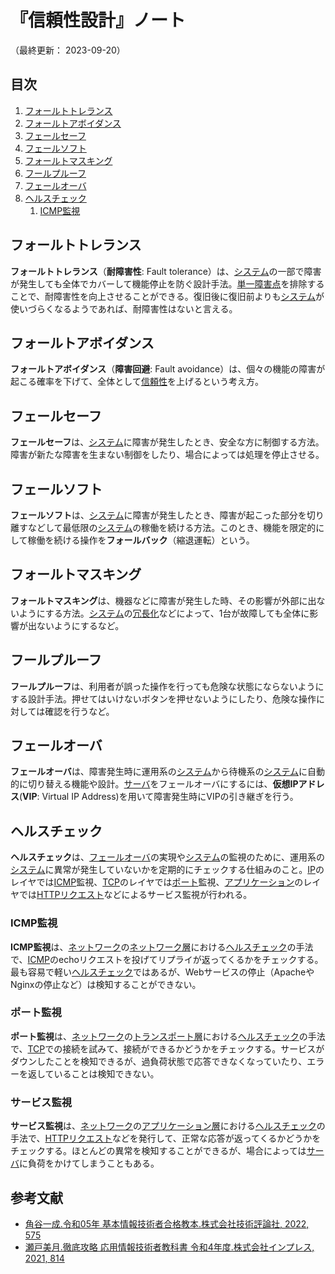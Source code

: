 # 『信頼性設計』ノート

（最終更新： 2023-09-20）


## 目次

1. [フォールトトレランス](#フォールトトレランス)
1. [フォールトアボイダンス](#フォールトアボイダンス)
1. [フェールセーフ](#フェールセーフ)
1. [フェールソフト](#フェールソフト)
1. [フォールトマスキング](#フォールトマスキング)
1. [フールプルーフ](#フールプルーフ)
1. [フェールオーバ](#フェールオーバ)
1. [ヘルスチェック](#ヘルスチェック)
	1. [ICMP監視](#icmp監視)


## フォールトトレランス

**フォールトトレランス**（**耐障害性**: Fault tolerance）は、[システム](./system.md#システム)の一部で障害が発生しても全体でカバーして機能停止を防ぐ設計手法。[単一障害点](./system_architecture.md#単一障害点)を排除することで、耐障害性を向上させることができる。復旧後に復旧前よりも[システム](./system.md#システム)が使いづらくなるようであれば、耐障害性はないと言える。


## フォールトアボイダンス

**フォールトアボイダンス**（**障害回避**: Fault avoidance）は、個々の機能の障害が起こる確率を下げて、全体として[信頼性](./system_performance_evaluation.md#信頼性)を上げるという考え方。


## フェールセーフ

**フェールセーフ**は、[システム](./system.md#システム)に障害が発生したとき、安全な方に制御する方法。障害が新たな障害を生まない制御をしたり、場合によっては処理を停止させる。


## フェールソフト

**フェールソフト**は、[システム](./system.md#システム)に障害が発生したとき、障害が起こった部分を切り離すなどして最低限の[システム](./system.md#システム)の稼働を続ける方法。このとき、機能を限定的にして稼働を続ける操作を**フォールバック**（縮退運転）という。


## フォールトマスキング

**フォールトマスキング**は、機器などに障害が発生した時、その影響が外部に出ないようにする方法。[システム](./system.md#システム)の[冗長化](./system_architecture.md#冗長化)などによって、1台が故障しても全体に影響が出ないようにするなど。


## フールプルーフ

**フールプルーフ**は、利用者が誤った操作を行っても危険な状態にならないようにする設計手法。押せてはいけないボタンを押せないようにしたり、危険な操作に対しては確認を行うなど。


## フェールオーバ

**フェールオーバ**は、障害発生時に運用系の[システム](./system.md#システム)から待機系の[システム](./system.md#システム)に自動的に切り替える機能や設計。[サーバ](./system_processing_model.md#クライアントサーバシステム)をフェールオーバにするには、**仮想IPアドレス**(**VIP**: Virtual IP Address)を用いて障害発生時にVIPの引き継ぎを行う。


## ヘルスチェック

**ヘルスチェック**は、[フェールオーバ](#フェールオーバ)の実現や[システム](./system.md#システム)の監視のために、運用系の[システム](./system.md#システム)に異常が発生していないかを定期的にチェックする仕組みのこと。[IP](../../../network/_/chapters/internet_layer.md#ip)のレイヤでは[ICMP](../../../network/_/chapters/internet_layer.md#icmp)監視、[TCP](../../../network/_/chapters/transport_layer.md#tcp)のレイヤでは[ポート](../../../network/_/chapters/address_on_network.md#ポート番号)監視、[アプリケーション](../../../computer/software/_/chapters/software.md#アプリケーション)のレイヤでは[HTTP](../../../network/_/chapters/application_layer.md#http)[リクエスト](./system_processing_model.md#クライアントサーバシステム)などによるサービス監視が行われる。

### ICMP監視

**ICMP監視**は、[ネットワーク](../../../network/_/chapters/network.md#ネットワーク)の[ネットワーク層](../../../network/_/chapters/network_architecture.md#ネットワーク層)における[ヘルスチェック](#ヘルスチェック)の手法で、[ICMP](../../../network/_/chapters/internet_layer.md#icmp)のechoリクエストを投げてリプライが返ってくるかをチェックする。最も容易で軽い[ヘルスチェック](#ヘルスチェック)ではあるが、Webサービスの停止（ApacheやNginxの停止など）は検知することができない。

### ポート監視

**ポート監視**は、[ネットワーク](../../../network/_/chapters/network.md#ネットワーク)の[トランスポート層](../../../network/_/chapters/network_architecture.md#トランスポート層)における[ヘルスチェック](#ヘルスチェック)の手法で、[TCP](../../../network/_/chapters/transport_layer.md#tcp)での接続を試みて、接続ができるかどうかをチェックする。サービスがダウンしたことを検知できるが、過負荷状態で応答できなくなっていたり、エラーを返していることは検知できない。

### サービス監視

**サービス監視**は、[ネットワーク](../../../network/_/chapters/network.md#ネットワーク)の[アプリケーション層](../../../network/_/chapters/network_architecture.md#アプリケーション層)における[ヘルスチェック](#ヘルスチェック)の手法で、[HTTP](../../../network/_/chapters/application_layer.md#http)[リクエスト](./system_processing_model.md#リクエスト)などを発行して、正常な応答が返ってくるかどうかをチェックする。ほとんどの異常を検知することができるが、場合によっては[サーバ](./system_processing_model.md#クライアントサーバシステム)に負荷をかけてしまうこともある。


## 参考文献

- [角谷一成.令和05年 基本情報技術者合格教本.株式会社技術評論社, 2022, 575](https://gihyo.jp/book/2022/978-4-297-13164-7)
- [瀬戸美月.徹底攻略 応用情報技術者教科書 令和4年度.株式会社インプレス, 2021, 814](https://book.impress.co.jp/books/1121101057)
